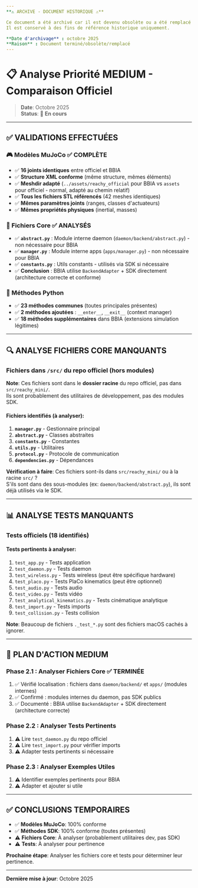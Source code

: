 ```yaml
---
**⚠️ ARCHIVE - DOCUMENT HISTORIQUE ⚠️**

Ce document a été archivé car il est devenu obsolète ou a été remplacé par une version plus récente.
Il est conservé à des fins de référence historique uniquement.

**Date d'archivage** : octobre 2025
**Raison** : Document terminé/obsolète/remplacé
---
```


# 📋 Analyse Priorité MEDIUM - Comparaison Officiel

> **Date**: Octobre 2025  
> **Status**: 🔄 **En cours**

---

## ✅ VALIDATIONS EFFECTUÉES

### 🎮 Modèles MuJoCo ✅ COMPLÈTE
- ✅ **16 joints identiques** entre officiel et BBIA
- ✅ **Structure XML conforme** (même structure, mêmes éléments)
- ✅ **Meshdir adapté** (`../assets/reachy_official` pour BBIA vs `assets` pour officiel - normal, adapté au chemin relatif)
- ✅ **Tous les fichiers STL référencés** (42 meshes identiques)
- ✅ **Mêmes paramètres joints** (ranges, classes d'actuateurs)
- ✅ **Mêmes propriétés physiques** (inertial, masses)

### 📁 Fichiers Core ✅ ANALYSÉS
- ✅ **`abstract.py`** : Module interne daemon (`daemon/backend/abstract.py`) - non nécessaire pour BBIA
- ✅ **`manager.py`** : Module interne apps (`apps/manager.py`) - non nécessaire pour BBIA
- ✅ **`constants.py`** : Utils constants - utilisés via SDK si nécessaire
- ✅ **Conclusion** : BBIA utilise `BackendAdapter` + SDK directement (architecture correcte et conforme)

### 🐍 Méthodes Python
- ✅ **23 méthodes communes** (toutes principales présentes)
- ✅ **2 méthodes ajoutées** : `__enter__`, `__exit__` (context manager)
- ✅ **18 méthodes supplémentaires** dans BBIA (extensions simulation légitimes)

---

## 🔍 ANALYSE FICHIERS CORE MANQUANTS

### Fichiers dans `/src/` du repo officiel (hors modules)

**Note**: Ces fichiers sont dans le **dossier racine** du repo officiel, pas dans `src/reachy_mini/`.  
Ils sont probablement des utilitaires de développement, pas des modules SDK.

#### Fichiers identifiés (à analyser):

1. **`manager.py`** - Gestionnaire principal
2. **`abstract.py`** - Classes abstraites  
3. **`constants.py`** - Constantes
4. **`utils.py`** - Utilitaires
5. **`protocol.py`** - Protocole de communication
6. **`dependencies.py`** - Dépendances

**Vérification à faire**: Ces fichiers sont-ils dans `src/reachy_mini/` ou à la racine `src/` ?  
S'ils sont dans des sous-modules (ex: `daemon/backend/abstract.py`), ils sont déjà utilisés via le SDK.

---

## 📊 ANALYSE TESTS MANQUANTS

### Tests officiels (18 identifiés)

#### Tests pertinents à analyser:
1. `test_app.py` - Tests application
2. `test_daemon.py` - Tests daemon
3. `test_wireless.py` - Tests wireless (peut être spécifique hardware)
4. `test_placo.py` - Tests PlaCo kinematics (peut être optionnel)
5. `test_audio.py` - Tests audio
6. `test_video.py` - Tests vidéo
7. `test_analytical_kinematics.py` - Tests cinématique analytique
8. `test_import.py` - Tests imports
9. `test_collision.py` - Tests collision

**Note**: Beaucoup de fichiers `._test_*.py` sont des fichiers macOS cachés à ignorer.

---

## 📝 PLAN D'ACTION MEDIUM

### Phase 2.1 : Analyser Fichiers Core ✅ TERMINÉE
1. ✅ Vérifié localisation : fichiers dans `daemon/backend/` et `apps/` (modules internes)
2. ✅ Confirmé : modules internes du daemon, pas SDK publics
3. ✅ Documenté : BBIA utilise `BackendAdapter` + SDK directement (architecture correcte)

### Phase 2.2 : Analyser Tests Pertinents
1. ⚠️ Lire `test_daemon.py` du repo officiel
2. ⚠️ Lire `test_import.py` pour vérifier imports
3. ⚠️ Adapter tests pertinents si nécessaire

### Phase 2.3 : Analyser Exemples Utiles
1. ⚠️ Identifier exemples pertinents pour BBIA
2. ⚠️ Adapter et ajouter si utile

---

## ✅ CONCLUSIONS TEMPORAIRES

- ✅ **Modèles MuJoCo**: 100% conforme
- ✅ **Méthodes SDK**: 100% conforme (toutes présentes)
- ⚠️ **Fichiers Core**: À analyser (probablement utilitaires dev, pas SDK)
- ⚠️ **Tests**: À analyser pour pertinence

**Prochaine étape**: Analyser les fichiers core et tests pour déterminer leur pertinence.

---

**Dernière mise à jour**: Octobre 2025

